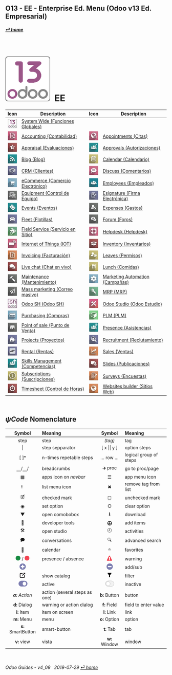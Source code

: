 ## O13 - EE - Enterprise Ed. Menu (Odoo v13 Ed. Empresarial)
#### [_&#x23CE; home_](/README.md)  
  
<br>

# ![o13](/doc/img/odoo13.png) &nbsp;EE
| Icon | Description | Icon | Description |
| :---: | --- | :---: | --- |
| ![o13](/doc/img/odoo13.jpg) | [System Wide (Funciones Globales)](/o13/ee/o13/o13-ee-o13-system_wide_guides.md) | | |
| ![acc](/doc/img/account_accountant.jpg) | [Accounting (Contabilidad)](/o13/ee/acc/o13-ee-acc-accounting_guides.md) | ![apt](/doc/img/appointments.jpg) | [Appointments (Citas)](/o13/ee/apt/o13-ee-apt-appointments_guides.md) |
| ![apr](/doc/img/hr_appraisal.jpg) | [Appraisal (Evaluaciones)](/o13/ee/apr/o13-ee-apr-appraisal_guides.md) | ![apv](/doc/img/approval.jpg) | [Approvals (Autorizaciones)](/o13/ee/apv/o13-ee-apv-approvals_guides.md) |
| ![blg](/doc/img/website_blog.jpg) | [Blog (Blog)](/o13/ee/blg/o13-ee-blg-blog_guides.md) | ![cal](/doc/img/calendar.jpg) | [Calendar (Calendario)](/o13/ee/cal/o13-ee-cal-calendar_guides.md) |
| ![crm](/doc/img/crm.jpg) | [CRM (Clientes)](/o13/ee/crm/o13-ee-crm-crm_guides.md) | ![dsc](/doc/img/discuss.jpg) | [Discuss (Comentarios)](/o13/ee/dsc/o13-ee-dsc-discuss_guides.md) |
| ![eco](/doc/img/website_sale.jpg) | [eCommerce (Comercio Electrónico)](/o13/ee/eco/o13-ee-eco-ecommerce_guides.md) | ![emp](/doc/img/hr_employees.jpg) | [Employees (Empleados)](/o13/ee/emp/o13-ee-emp-employees_guides.md) |
| ![equ](/doc/img/equipment.jpg) | [Equipment (Control de Equipo)](/o13/ee/equ/o13-ee-equ-equipment_guides.md) | ![esg](/doc/img/website_sign.jpg) | [Esignature (Firma Electrónica)](/o13/ee/esg/o13-ee-esg-esignature_guides.md) |
| ![eve](/doc/img/event.jpg) | [Events (Eventos)](/o13/ee/eve/o13-ee-eve-events_guides.md) | ![exp](/doc/img/hr_expense.jpg) | [Expenses (Gastos)](/o13/ee/exp/o13-ee-exp-expenses_guides.md) | 
| ![flt](/doc/img/fleet.jpg) | [Fleet (Flotillas)](/o13/ee/flt/o13-ee-flt-fleet_guides.md) | ![for](/doc/img/website_forum.jpg) | [Forum (Foros)](/o13/ee/for/o13-ee-for-forum_guides.md) |
| ![fsv](/doc/img/field_service.jpg) | [Field Service (Servicio en Sitio)](/o13/ee/fsv/o13-ee-fsv-field_service_guides.md) | ![hdk](/doc/img/helpdesk.jpg) | [Helpdesk (Helpdesk)](/o13/ee/hdk/o13-ee-hdk-helpdesk_guides.md) |
| ![iot](/doc/img/iot.jpg) | [Internet of Things (IOT)](/o13/ee/iot/o13-ee-iot-internet_of_things_guides.md) | ![inv](/doc/img/stock.jpg) | [Inventory (Inventarios)](/o13/ee/inv/o13-ee-inv-inventory_guides.md) |
| ![ivc](/doc/img/account_invoicing.jpg) | [Invoicing (Facturación)](/o13/ee/ivc/o13-ee-ivc-invoicing_guides.md) | ![lvs](/doc/img/leaves.jpg) | [Leaves (Permisos)](/o13/ee/lvs/o13-ee-lvs-leaves_guides.md) |
| ![lvc](/doc/img/im_livechat.jpg) | [Live chat (Chat en vivo)](/o13/ee/lch/o13-ee-lch-live_chat_guides.md) | ![lun](/doc/img/lunch.jpg) | [Lunch (Comidas)](/o13/ee/lun/o13-ee-lun-lunch_guides.md) |
| ![mnt](/doc/img/maintenance.jpg) | [Maintenance (Mantenimiento)](/o13/ee/mnt/o13-ee-mnt-maintenance_guides.md) | ![mka](/doc/img/marketing_automation.jpg) | [Marketing Automation (Campañas)](/o13/ee/mka/o13-ee-mka-marketing_automation_guides.md) |
| ![msm](/doc/img/mass_mailing.jpg) | [Mass marketing (Correo masivo)](/o13/ee/msm/o13-ee-msm-mass_marketing_guides.md) | ![mrp](/doc/img/mrp.jpg) | [MRP (MRP)](/o13/ee/mrp/o13-ee-mrp-mrp_guides.md) |
| ![osh](/doc/img/odoosh.jpg) | [Odoo SH (Odoo SH)](/o13/ee/osh/o13-ee-osh-odoo_sh_guides.md) | ![stu](/doc/img/web_studio.jpg) | [Odoo Studio (Odoo Estudio)](/o13/ee/stu/o13-ee-stu-studio_guides.md) |
| ![pch](/doc/img/purchase.jpg) | [Purchasing (Compras)](/o13/ee/pch/o13-ee-pch-purchasing_guides.md) | ![plm](/doc/img/plm.jpg) | [PLM (PLM)](/o13/ee/plm/o13-ee-plm-plm_guides.md) |
| ![pos](/doc/img/point_of_sale.jpg) | [Point of sale (Punto de Venta)](/o13/ee/pos/o13-ee-pos-point_of_sale_guides.md) | ![psc](/doc/img/hr_presence.jpg) | [Presence (Asistencias)](/o13/ee/psc/o13-ee-psc-presence_guides.md) |
| ![prj](/doc/img/project.jpg) | [Projects (Proyectos)](/o13/ee/prj/o13-ee-prj-projects_guides.md) | ![rcr](/doc/img/hr_recruitment.jpg) | [Recruitment (Reclutamiento)](/o13/ee/rcr/o13-ee-rcr-recruitment_guides.md) |
| ![rnt](/doc/img/rental.jpg) | [Rental (Rentas)](/o13/ee/rnt/o13-ee-rnt-rental_guides.md) | ![sls](/doc/img/sale.jpg) | [Sales (Ventas)](/o13/ee/sls/o13-ee-sls-sales_guides.md) |
| ![skm](/doc/img/hr_skills.jpg) | [Skills Management (Competencias)](/o13/ee/skm/o13-ee-skm-skills_management_guides.md) | ![sli](/doc/img/website_slides.jpg) | [Slides (Publicaciones)](/o13/ee/sli/o13-ee-sli-slides_guides.md) |
| ![sub](/doc/img/sale_subscription.jpg) | [Subscriptions (Suscripciones)](/o13/ee/sub/o13-ee-sub-subscriptions_guides.md) | ![svy](/doc/img/survey.jpg) | [Surveys (Encuestas)](/o13/ee/svy/o13-ee-svy-survey_guides.md) |
| ![tsh](/doc/img/hr_timesheet.jpg) | [Timesheet (Control de Horas)](/o13/ee/tsh/o13-ee-tsh-timesheet_guides.md) | ![web](/doc/img/website.jpg) | [Websites builder (Sitios Web)](/o13/ee/web/o13-ee-web-websites_builder_guides.md) |

<br>

## _&#x03C8;Code_ Nomenclature

| Symbol | Meaning | Symbol | Meaning | 
| :---: | :--- | :---: | :--- |
| step | step | _(tag)_ | tag |
| \| | step sepparator | \[ x \|\| y \] | option steps |
| \[ \]&#x207F; | n-times repetable steps | &#x2026; row &#x2026; | logical group of steps |
| &#x23BD;/&#x23BD;/ | breadcrumbs | &#x1F872; proc | go to proc/page |
| &#x25A6; | apps icon on _navbar_ | &#x2630; | app menu icon |
| &#x2807; | list menu icon | &#x2716; | remove tag from list |
| &#x1F5F9; | checked mark | &#x2610; | unchecked mark |
| &#x25C9; | set option | &#x2B58; | clear option |
| &#x25BC; | open comobobox | **&#x2B73;** | download |
| &#x1F41E; | developer tools | **&#x2A01;** | add items |
| &#x1F6E0; | open studio | &#x1F557; | activities |
| &#x1F5ED; | conversations | &#x1F50D; | advanced search |
| &#x1F4C5; | calendar | &#x2B50; | favorites |
| ![presence_yes](/doc/img/presence_yes.png) / ![presence_no](/doc/img/presence_no.png) | presence / absence | ![warning](/doc/img/warning.png) | warning |
| ![add](/doc/img/button_add.png) || ![sub](/doc/img/button_sub.png) | add/sub | agregar/eliminar | ![trashcan](/doc/img/trashcan.png) | remove | cancelar |
| ![show_catalog](/doc/img/show_catalog.png) | show catalog | ![filter](/doc/img/filter.png) | filter |
| ![active](/doc/img/active.png) | active | ![inactive](/doc/img/inactive.png) | inactive |
| _**a:** Action_ | action (several steps as one) | **b:** Button | button |
| **d:** Dialog | warning or action dialog | **f:** Field | field to enter value |
| **i:** Item | item on screen | **l:** Link | link |
| **m:** Menu | menu | **o:** Option | option | 
| **s:** SmartButton | smart-button | **t:** Tab | tab | v:View |
| **v:** view | vista | **w:** Window | window |

<br>  
  
###### Odoo Guides - v4_09 &nbsp; 2019-07-29  [_&#x23CE; home_](/README.md)  

